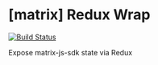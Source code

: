 # [matrix] Redux Wrap
[![Build Status](https://travis-ci.org/lukebarnard1/matrix-redux-wrap.svg?branch=master)](https://travis-ci.org/lukebarnard1/matrix-redux-wrap)

Expose matrix-js-sdk state via Redux
